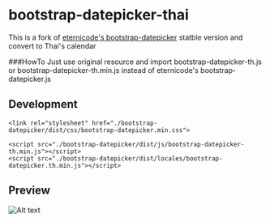 # bootstrap-datepicker-thai
This is a fork of [eternicode's bootstrap-datepicker](https://github.com/eternicode/bootstrap-datepicker) statble version and convert to Thai's calendar

###HowTo
Just use original resource and import bootstrap-datepicker-th.js or bootstrap-datepicker-th.min.js instead of eternicode's bootstrap-datepicker.js

## Development

    <link rel="stylesheet" href="./bootstrap-datepicker/dist/css/bootstrap-datepicker.min.css">

    <script src="./bootstrap-datepicker/dist/js/bootstrap-datepicker-th.min.js"></script>
    <script src="./bootstrap-datepicker/dist/locales/bootstrap-datepicker.th.min.js"></script>

## Preview

![Alt text](https://cloud.githubusercontent.com/assets/1217739/11462724/71518418-974a-11e5-9f1b-7d824ba5d1e3.png "Preview")
